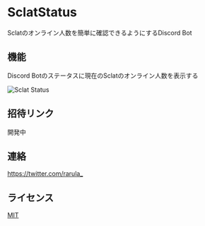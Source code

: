 # SclatStatus
Sclatのオンライン人数を簡単に確認できるようにするDiscord Bot

## 機能
Discord Botのステータスに現在のSclatのオンライン人数を表示する

![Sclat Status](https://user-images.githubusercontent.com/74240663/196421261-e347b591-33a7-45b1-8507-e2cd906c6055.png)

## 招待リンク
開発中

## 連絡
<https://twitter.com/rarula_>

## ライセンス
[MIT](LICENSE)
